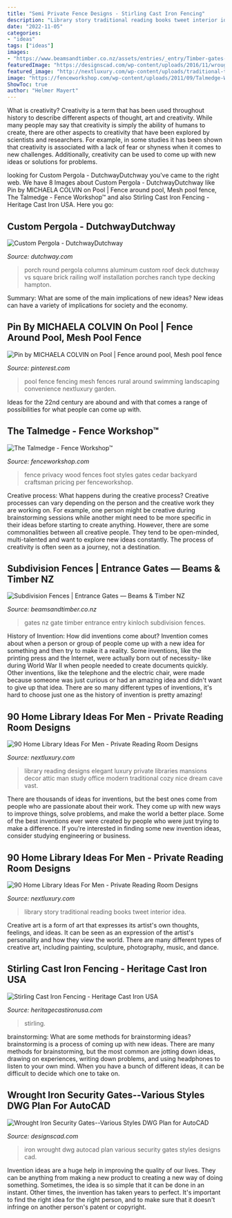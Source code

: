 ```yaml
---
title: "Semi Private Fence Designs - Stirling Cast Iron Fencing"
description: "Library story traditional reading books tweet interior idea"
date: "2022-11-05"
categories:
- "ideas"
tags: ["ideas"]
images:
- "https://www.beamsandtimber.co.nz/assets/entries/_entry/Timber-gates-for-lifestyle-blocks.JPG"
featuredImage: "https://designscad.com/wp-content/uploads/2016/11/wroughtironsecuritygatesvariousstyles_58733.gif"
featured_image: "http://nextluxury.com/wp-content/uploads/traditional-two-story-home-library-room.jpg"
image: "https://fenceworkshop.com/wp-content/uploads/2011/09/Talmedge-Wood-Privacy-Fence.jpg"
ShowToc: true
author: "Helmer Mayert"
---
```



What is creativity?
Creativity is a term that has been used throughout history to describe different aspects of thought, art and creativity. While many people may say that creativity is simply the ability of humans to create, there are other aspects to creativity that have been explored by scientists and researchers. For example, in some studies it has been shown that creativity is associated with a lack of fear or shyness when it comes to new challenges. Additionally, creativity can be used to come up with new ideas or solutions for problems.

	

		
looking for Custom Pergola - DutchwayDutchway you've came to the right web. We have 8 Images about Custom Pergola - DutchwayDutchway like Pin by MICHAELA COLVIN on Pool | Fence around pool, Mesh pool fence, The Talmedge - Fence Workshop™ and also Stirling Cast Iron Fencing - Heritage Cast Iron USA. Here you go:
		
    
## Custom Pergola - DutchwayDutchway

<img loading=lazy src="https://www.dutchway.com/wp-content/uploads/2014/02/IMG_0163.jpg" onerror="this.onerror=null;this.src='https://tse2.mm.bing.net/th?id=OIP.fz184FvreFTILHaELCTNrwHaFi&amp;pid=15.1';" alt="Custom Pergola - DutchwayDutchway">

_Source: dutchway.com_

>porch round pergola columns aluminum custom roof deck dutchway vs square brick railing wolf installation porches ranch type decking hampton. 

	

Summary: What are some of the main implications of new ideas?
New ideas can have a variety of implications for society and the economy.

    
## Pin By MICHAELA COLVIN On Pool | Fence Around Pool, Mesh Pool Fence

<img loading=lazy src="https://i.pinimg.com/736x/80/94/c9/8094c966b56bfc4e7528f1cff3f9d832.jpg" onerror="this.onerror=null;this.src='https://tse1.mm.bing.net/th?id=OIP.tcHsEUg8zHQdabXxjjbkBQHaJ-&amp;pid=15.1';" alt="Pin by MICHAELA COLVIN on Pool | Fence around pool, Mesh pool fence">

_Source: pinterest.com_

>pool fence fencing mesh fences rural around swimming landscaping convenience nextluxury garden. 

	

Ideas for the 22nd century are abound and with that comes a range of possibilities for what people can come up with.

    
## The Talmedge - Fence Workshop™

<img loading=lazy src="https://fenceworkshop.com/wp-content/uploads/2011/09/Talmedge-Wood-Privacy-Fence.jpg" onerror="this.onerror=null;this.src='https://tse2.mm.bing.net/th?id=OIP.hUZxEVencSvLWs2UGhLCZAHaFj&amp;pid=15.1';" alt="The Talmedge - Fence Workshop™">

_Source: fenceworkshop.com_

>fence privacy wood fences foot styles gates cedar backyard craftsman pricing per fenceworkshop. 

	

Creative process: What happens during the creative process?
Creative processes can vary depending on the person and the creative work they are working on. For example, one person might be creative during brainstorming sessions while another might need to be more specific in their ideas before starting to create anything. However, there are some commonalities between all creative people. They tend to be open-minded, multi-talented and want to explore new ideas constantly. The process of creativity is often seen as a journey, not a destination.

    
## Subdivision Fences | Entrance Gates — Beams &amp; Timber NZ

<img loading=lazy src="https://www.beamsandtimber.co.nz/assets/entries/_entry/Timber-gates-for-lifestyle-blocks.JPG" onerror="this.onerror=null;this.src='https://tse2.mm.bing.net/th?id=OIP.02qRrXHEjZjiZmav0ui-8AHaFj&amp;pid=15.1';" alt="Subdivision Fences | Entrance Gates — Beams &amp; Timber NZ">

_Source: beamsandtimber.co.nz_

>gates nz gate timber entrance entry kinloch subdivision fences. 

	

History of Invention: How did inventions come about?
Invention comes about when a person or group of people come up with a new idea for something and then try to make it a reality. Some inventions, like the printing press and the Internet, were actually born out of necessity- like during World War II when people needed to create documents quickly. Other inventions, like the telephone and the electric chair, were made because someone was just curious or had an amazing idea and didn't want to give up that idea. There are so many different types of inventions, it's hard to choose just one as the history of invention is pretty amazing!

    
## 90 Home Library Ideas For Men - Private Reading Room Designs

<img loading=lazy src="http://nextluxury.com/wp-content/uploads/elegant-home-library-with-beautiful-traditional-decor.jpg" onerror="this.onerror=null;this.src='https://tse3.mm.bing.net/th?id=OIP.JCk5v2jGiVqJgOqjQ22RCgHaJa&amp;pid=15.1';" alt="90 Home Library Ideas For Men - Private Reading Room Designs">

_Source: nextluxury.com_

>library reading designs elegant luxury private libraries mansions decor attic man study office modern traditional cozy nice dream cave vast. 

	

There are thousands of ideas for inventions, but the best ones come from people who are passionate about their work. They come up with new ways to improve things, solve problems, and make the world a better place. Some of the best inventions ever were created by people who were just trying to make a difference. If you're interested in finding some new invention ideas, consider studying engineering or business.

    
## 90 Home Library Ideas For Men - Private Reading Room Designs

<img loading=lazy src="http://nextluxury.com/wp-content/uploads/traditional-two-story-home-library-room.jpg" onerror="this.onerror=null;this.src='https://tse4.mm.bing.net/th?id=OIP._QfdWsZiFWbBhvf-NwLB-wAAAA&amp;pid=15.1';" alt="90 Home Library Ideas For Men - Private Reading Room Designs">

_Source: nextluxury.com_

>library story traditional reading books tweet interior idea. 

	

Creative art is a form of art that expresses its artist's own thoughts, feelings, and ideas. It can be seen as an expression of the artist's personality and how they view the world. There are many different types of creative art, including painting, sculpture, photography, music, and dance.

    
## Stirling Cast Iron Fencing - Heritage Cast Iron USA

<img loading=lazy src="https://www.heritagecastironusa.com/wp-content/uploads/2014/03/Stirling-112.jpg" onerror="this.onerror=null;this.src='https://tse4.mm.bing.net/th?id=OIP.bX0TF2hdeOwRKry-sNLbJAHaFh&amp;pid=15.1';" alt="Stirling Cast Iron Fencing - Heritage Cast Iron USA">

_Source: heritagecastironusa.com_

>stirling. 

	

brainstorming: What are some methods for brainstorming ideas?
brainstorming is a process of coming up with new ideas. There are many methods for brainstorming, but the most common are jotting down ideas, drawing on experiences, writing down problems, and using headphones to listen to your own mind. When you have a bunch of different ideas, it can be difficult to decide which one to take on.

    
## Wrought Iron Security Gates--Various Styles DWG Plan For AutoCAD

<img loading=lazy src="https://designscad.com/wp-content/uploads/2016/11/wroughtironsecuritygatesvariousstyles_58733.gif" onerror="this.onerror=null;this.src='https://tse2.mm.bing.net/th?id=OIP.-mNVbz4IQ2w3YHBlzvY1mwHaDV&amp;pid=15.1';" alt="Wrought Iron Security Gates--Various Styles DWG Plan for AutoCAD">

_Source: designscad.com_

>iron wrought dwg autocad plan various security gates styles designs cad. 

	

Invention ideas are a huge help in improving the quality of our lives. They can be anything from making a new product to creating a new way of doing something. Sometimes, the idea is so simple that it can be done in an instant. Other times, the invention has taken years to perfect. It's important to find the right idea for the right person, and to make sure that it doesn't infringe on another person's patent or copyright.

